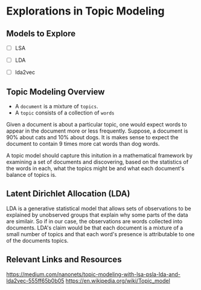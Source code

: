 # Explorations in Topic Modeling
## Models to Explore 
- [ ] LSA
- [ ] LDA
- [ ] lda2vec


## Topic Modeling Overview
- A `document` is a mixture of `topics`.
- A `topic` consists of a collection of `words`

Given a document is about a particular topic, one would expect words to appear in the document more or less frequently. Suppose, a document is 90% about cats and 10% about dogs. It is makes sense to expect the document to contain 9 times more cat words than dog words. 

A topic model should capture this initution in a mathematical framework by examining a set of documents and
discovering, based on the statistics of the words in each, what the topics might be and what each document's balance of
topics is.

## Latent Dirichlet Allocation (LDA)
LDA is a generative statistical model that allows sets of observations to be explained by unobserved groups that
explain why some parts of the data are similair. So if in our case, the observations are words collected
into documents. LDA's claim would be that each document is a mixture of a small number of topics and that each
word's presence is attributable to one of the documents topics.



## Relevant Links and Resources
https://medium.com/nanonets/topic-modeling-with-lsa-psla-lda-and-lda2vec-555ff65b0b05
https://en.wikipedia.org/wiki/Topic_model
